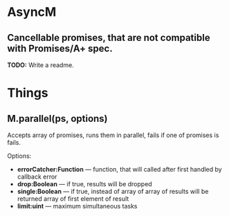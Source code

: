 AsyncM
======
Cancellable promises, that are not compatible with Promises/A+ spec.
-----------------

**TODO:** Write a readme.

# Things
## M.parallel(ps, options)
Accepts array of promises, runs them in parallel, fails if one of promises is fails.

Options:

* **errorCatcher:Function** — function, that will called after first handled by callback error
* **drop:Boolean** — if true, results will be dropped
* **single:Boolean** — if true, instead of array of array of results will be returned array of first element of result
* **limit:uint** — maximum simultaneous tasks
